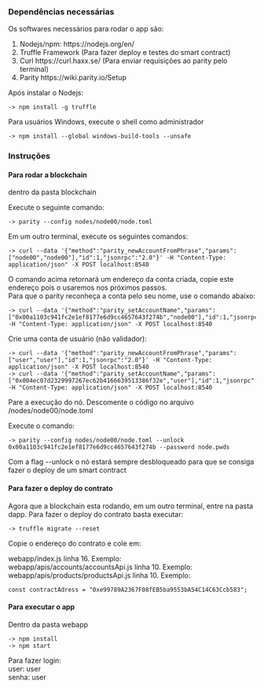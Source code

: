### Dependências necessárias

Os softwares necessários para rodar o app são:

<ol>
    <li> Nodejs/npm: https://nodejs.org/en/</li>
    <li> Truffle Framework (Para fazer deploy e testes do smart contract)</li>
    <li> Curl https://curl.haxx.se/ (Para enviar requisições ao parity pelo terminal) </li>
    <li> Parity https://wiki.parity.io/Setup </li>
</ol>

Após instalar o Nodejs: <br>

    -> npm install -g truffle
    
Para usuários Windows, execute o shell como administrador <br>
    
    -> npm install --global windows-build-tools --unsafe

### Instruções

#### Para rodar a blockchain

dentro da pasta blockchain <br>

Execute o seguinte comando: <br>

    -> parity --config nodes/node00/node.toml 

Em um outro terminal, execute os seguintes comandos: <br>

    -> curl --data '{"method":"parity_newAccountFromPhrase","params":["node00","node00"],"id":1,"jsonrpc":"2.0"}' -H "Content-Type: application/json" -X POST localhost:8540

O comando acima retornará um endereço da conta criada, copie este endereço pois o usaremos nos próximos passos. <br>
Para que o parity reconheça a conta pelo seu nome, use o comando abaixo: <br>

    -> curl --data '{"method":"parity_setAccountName","params":["0x00a1103c941fc2e1ef8177e6d9cc4657643f274b","node00"],"id":1,"jsonrpc":"2.0"}' -H "Content-Type: application/json" -X POST localhost:8540

Crie uma conta de usuário (não validador):

    -> curl --data '{"method":"parity_newAccountFromPhrase","params":["user","user"],"id":1,"jsonrpc":"2.0"}' -H "Content-Type: application/json" -X POST localhost:8540
    -> curl --data '{"method":"parity_setAccountName","params":["0x004ec07d2329997267ec62b4166639513386f32e","user"],"id":1,"jsonrpc":"2.0"}' -H "Content-Type: application/json" -X POST localhost:8540

Pare a execução do nó. Descomente o código no arquivo /nodes/node00/node.toml <br>

Execute o comando: <br>

    -> parity --config nodes/node00/node.toml --unlock 0x00a1103c941fc2e1ef8177e6d9cc4657643f274b --password node.pwds

Com a flag --unlock o nó estará sempre desbloqueado para que se consiga fazer o deploy de um smart contract <br>

#### Para fazer o deploy do contrato

Agora que a blockchain esta rodando, em um outro terminal, entre na pasta dapp. Para fazer o deploy do contrato basta executar: <br>

    -> truffle migrate --reset

Copie o endereço do contrato e cole em: <br>

webapp/index.js linha 16. Exemplo: <br>
webapp/apis/accounts/accountsApi.js linha 10. Exemplo: <br>
webapp/apis/products/productsApi.js linha 10. Exemplo: <br>

    const contractAdress = "0xe99789A2367F08fEB5ba9553bA54C14C63Ccb583";

#### Para executar o app

Dentro da pasta webapp <br>

    -> npm install
    -> npm start

Para fazer login: <br>
user: user <br>
senha: user<br>

